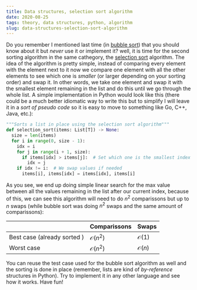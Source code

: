```yaml
---
title: Data structures, selection sort algorithm
date: 2020-08-25
tags: theory, data structures, python, algorithm
slug: data-structures-selection-sort-algorithm
---
```


Do you remember I mentioned last time (in [bubble sort]({filename}/2020-08-18-data-structures-bubble-sort-algorithm.md)) that you should know about it but _never_ use it or implement it? well, it is time for the second sorting algorithm in the same cathegory, the [selection sort](https://en.wikipedia.org/wiki/Selection_sort) algorithm. The idea of the algorithm is pretty simple, instead of comparing every element with the element next to it now we compare one element with all the other elements to see which one is _smaller_ (or larger depending on your sorting order) and swap it. In other words, we take one element and swap it with the smallest element remaining in the list and do this until we go through the whole list. A simple implementation in Python would look like this (there could be a much better idiomatic way to write this but to simplify I will leave it in a _sort of pseudo code_ so it is easy to move to something like Go, C++, Java, etc.):

```python
"""Sorts a list in place using the selection sort algorithm"""
def selection_sort(items: List[T]) -> None:
  size = len(items)
  for i in range(0, size - 1):
    idx = i
    for j in range(i + 1, size):
      if items[idx] > items[j]:  # Set which one is the smallest index so far
        idx = j
    if idx != i:  # We swap values if needed
      items[i], items[idx] = items[idx], items[i]
```

As you see, we end up doing simple linear search for the max value between all the values remaining in the list after our current index, because of this, we can see this algorithm will need to do $n^2$ comparissons but up to $n$ swaps (while bubble sort was doing $n^2$ swaps and the same amount of comparissons):

|                             | Comparissons  | Swaps       |
|-----------------------------|---------------|-------------|
| Best case (already sorted ) | $\mathcal{O}(n^2)$ | $\mathcal{O}(1)$ |
| Worst case                  | $\mathcal{O}(n^2)$ | $\mathcal{O}(n)$ |

You can reuse the test case used for the bubble sort algorithm as well and the sorting is done in place (remember, lists are kind of _by-reference_ structures in Python). Try to implement it in any other language and see how it works. Have fun!
